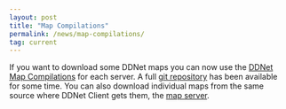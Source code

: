 ```yaml
---
layout: post
title: "Map Compilations"
permalink: /news/map-compilations/
tag: current
---
```

If you want to download some DDNet maps you can now use the [DDNet Map Compilations](https://maps.ddnet.org/compilations/) for each server. A full [git repository](https://github.com/ddnet/ddnet-maps) has been available for some time. You can also download individual maps from the same source where DDNet Client gets them, the [map server](https://maps.ddnet.tw/).
